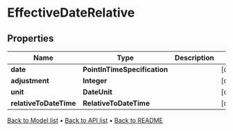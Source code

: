 

# EffectiveDateRelative


## Properties

| Name | Type | Description | Notes |
|------------ | ------------- | ------------- | -------------|
|**date** | **PointInTimeSpecification** |  |  [optional] |
|**adjustment** | **Integer** |  |  [optional] |
|**unit** | **DateUnit** |  |  [optional] |
|**relativeToDateTime** | **RelativeToDateTime** |  |  [optional] |



[Back to Model list](../README.md#documentation-for-models) &#8226; [Back to API list](../README.md#documentation-for-api-endpoints) &#8226; [Back to README](../README.md)


